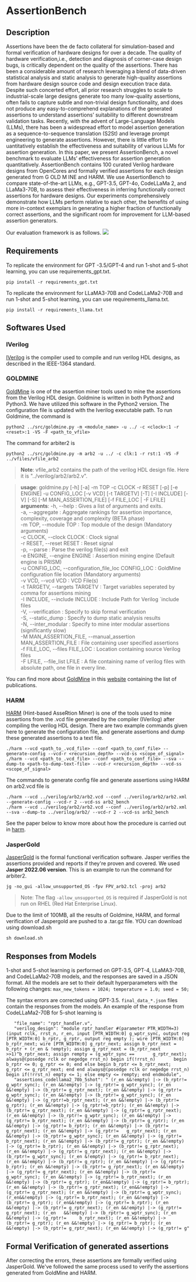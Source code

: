 #  AssertionBench

## Description

Assertions have been the de facto collateral for simulation-based and formal verification of hardware designs for over a decade. The quality of hardware verification,i.e., detection and diagnosis of corner-case design bugs, is critically dependent on the quality of the assertions. There has been a considerable amount of research leveraging a blend of data-driven statistical analysis and static analysis to generate high-quality assertions from hardware design source code and design execution trace data. Despite such concerted effort, all prior research struggles to scale to industrial-scale large designs generate too many low-quality assertions, often fails to capture subtle and non-trivial design functionality, and does not produce any easy-to-comprehend explanations of the generated assertions to understand assertions’ suitability to different downstream validation tasks. Recently, with the advent of Large-Language Models (LLMs), there has been a widespread effort to model assertion generation as a sequence-to-sequence translation (S2St) and leverage prompt engineering to generate assertions. However, there is little effort to uantitatively establish the effectiveness and suitability of various LLMs for assertion generation. In this paper, we present AssertionBench, a novel benchmark to evaluate LLMs’ effectiveness for assertion generation quantitatively. AssertionBench contains 100 curated Verilog hardware designs from OpenCores and formally verified assertions for each design generated from G OLD M INE and HARM. We use AssertionBench to compare state-of-the-art LLMs, e.g., GPT-3.5, GPT-4o, CodeLLaMa 2, and LLaMa3-70B, to assess their effectiveness in inferring functionally correct assertions for hardware designs. Our experiments comprehensively demonstrate how LLMs perform relative to each other, the benefits of using more in-context exemplars in generating a higher fraction of functionally correct assertions, and the significant room for improvement for LLM-based assertion generators.

Our evaluation framework is as follows.
<img class="center-block" src="https://github.com/achieve-lab/assertion_data_for_LLM/blob/main/AssertionBench_Eval_page.jpg"></img>

## Requirements
To replicate the environment for GPT -3.5/GPT-4 and run 1-shot and 5-shot learning, you can use requirements_gpt.txt.

    pip install -r requirements_gpt.txt

To replicate the environment for LLaMA3-70B and CodeLLaMa2-70B and run 1-shot and 5-shot learning, you can use requirements_llama.txt.

    pip install -r requirements_llama.txt
    
## Softwares Used

### IVerilog
[IVerilog](https://github.com/steveicarus/iverilog) is the compiler used to compile and run verilog HDL designs, as described in the IEEE-1364 standard. 
 
### GOLDMINE
[GoldMine](https://bitbucket.org/debjitp/goldminer/src/master/) is one of the assertion miner tools used to mine the assertions from the Verilog HDL design. Goldmine is written in both Python2 and Python3. We have utilized this software in the Python2 version. The configuration file is updated with the Iverilog executable path. To run Goldmine, the command is

    python2 ../src/goldmine.py -m <module_name> -u ../ -c <clock>:1 -r <reset>:1 -VS -F <path_to_vfile>

The command for arbiter2 is

    python2 ../src/goldmine.py -m arb2 -u ../ -c clk:1 -r rst:1 -VS -F ../vfiles/vfile_arb2
    
> **Note**: vfile_arb2 contains the path of the verilog HDL design file. Here it is "../verilog/arb2/arb2.v".

>**usage**: goldmine.py [-h] [-a] -m TOP -c CLOCK -r RESET [-p] [-e ENGINE] -u                   CONFIG_LOC [-v VCD] [-t TARGETV] [-T] [-I INCLUDE] [-V]  [-S] [-M MAN_ASSERTION_FILE] [-f FILE_LOC | -F LFILE]     
**arguments**:
 -h, --help :  Gives a list of arguments and exits. <br> -a, --aggregate  :  Aggregate rankings for assertion importance, complexity, coverage and complexity (BETA phase) <br>  -m TOP, --module TOP :  Top module of the design (Mandatory arguments) <br> -c CLOCK, --clock CLOCK  : Clock signal <br> -r RESET, --reset RESET : Reset signal <br> -p, --parse  :  Parse the verilog file(s) and exit <br> -e ENGINE, --engine ENGINE  : Assertion mining engine (Default engine is PRISM) <br> -u CONFIG_LOC, --configuration_file_loc CONFIG_LOC  :  GoldMine configuration file location (Mandatory arguments) <br> -v VCD, --vcd VCD : VCD File(s) <br>  -t TARGETV, --targets TARGETV  :  Target variables seperated by comma for assertions mining <br> -I INCLUDE, --include INCLUDE  :  Include Path for Verilog `include files <br>  -V, --verification  :  Specify to skip formal verification <br> -S, --static_dump   :  Specify to dump static analysis results <br>  -N, --inter_modular :  Specify to mine inter modular assertions  (significantly slow) <br> -M MAN_ASSERTION_FILE, --manual_assertion MAN_ASSERTION_FILE  :  File containing user specified assertions <br> -f FILE_LOC, --files FILE_LOC  : Location containing source Verilog files <br> -F LFILE, --file_list LFILE  :  A file containing name of verilog files with absolute path, one file in every line.

You can find more about [GoldMine](https://ieeexplore.ieee.org/document/5457129) in this [website](https://sites.google.com/view/goldmine-illinois/publications?authuser=0) containing the list of publications.

### HARM

[HARM](https://github.com/SamueleGerminiani/harm/tree/main) (Hint-based AsseRtion Miner) is one of the tools used to mine assertions from the .vcd file generated by the compiler (IVerilog) after compiling the verilog HDL design. There are two example commands given here to generate the configuration file, and generate assertions and dump these generated assertions to a text file. 

    ./harm --vcd <path_to_.vcd_file> --conf <path_to_conf_file> --generate-config --vcd-r <recursion_depth> --vcd-ss <scope_of_signal>
    ./harm --vcd <path_to_.vcd_file> --conf <path_to_conf_file> --sva --dump-to <path-to-dump-text-file> --vcd-r <recursion_depth> --vcd-ss <scope_of_signal>
    
 The commands to  generate config file and generate assertions using HARM on arb2.vcd file is

    ./harm --vcd ../verilog/arb2/arb2.vcd --conf ../verilog/arb2/arb2.xml --generate-config --vcd-r 2 --vcd-ss arb2_bench 
    ./harm --vcd ../verilog/arb2/arb2.vcd --conf ../verilog/arb2/arb2.xml --sva --dump-to ../verilog/arb2/ --vcd-r 2 --vcd-ss arb2_bench  

See the paper below to know more about how the procedure is carried out in [harm](https://ieeexplore.ieee.org/document/9939640).

### JasperGold
[JasperGold](https://www.cadence.com/en_US/home/tools/system-design-and-verification/formal-and-static-verification.html) is the formal functional verification software. Jasper verifies the assertions provided and reports if they're proven and covered. We used **Jasper 2022.06 version**.  This is an example to run the command for arbiter2.

    jg -no_gui -allow_unsupported_OS -fpv FPV_arb2.tcl -proj arb2
 >Note: The flag `-allow_unsupported_OS`  is required if JasperGold is not run on RHEL (Red Hat Enterprise Linux).

Due to the limit of 100MB, all the results of Goldmine, HARM, and formal verification of Jaspergold are pushed to a .tar.gz file. YOU can download using download.sh

    sh download.sh

## Responses from Models
1-shot and 5-shot learning is performed on GPT-3.5, GPT-4, LLaMA3-70B, and CodeLLaMa2-70B models, and the responses are saved in a JSON format. All the models are set to their default hyperparameters with the following changes: `max_new_tokens = 1024; temperature = 1.0; seed = 50;`

The syntax errors are corrected using GPT-3.5. `final_data_*.json` files contain the responses from the models. An example of the response from CodeLLaMa2-70B for 5-shot learning is 

       "file_name": "rptr_handler.v",
       "verilog_design": "module rptr_handler #(parameter PTR_WIDTH=3) (input rclk, rrst_n, r_en, input [PTR_WIDTH:0] g_wptr_sync, output reg [PTR_WIDTH:0] b_rptr, g_rptr, output reg empty ); wire [PTR_WIDTH:0] b_rptr_next; wire [PTR_WIDTH:0] g_rptr_next; assign b_rptr_next = b_rptr + (r_en & !empty); assign g_rptr_next = (b_rptr_next >>1)^b_rptr_next; assign rempty = (g_wptr_sync ==       g_rptr_next); always@(posedge rclk or negedge rrst_n) begin if(!rrst_n)       begin b_rptr <= 0; g_rptr <= 0; end else begin b_rptr <= b_rptr_next;        g_rptr <= g_rptr_next; end end always@(posedge rclk or negedge rrst_n) begin if(!rrst_n) empty <= 1; else empty <= rempty; end endmodule", 
       "assertions_codellama2_70b_5shot": " (r_en &&!empty) |-> (b_rptr!= g_wptr_sync); (r_en &&!empty) |-> (g_rptr!= g_wptr_sync); (r_en &&!empty) |-> (b_rptr!= g_rptr_next); (r_en &&!empty) |-> (g_rptr!= g_wptr_sync); (r_en &&!empty) |-> (b_rptr!= g_wptr_sync); (r_en &&!empty) |-> (g_rptr!=b_rptr_next); (r_en &&!empty) |-> (b_rptr!= g_rptr); (r_en &&!empty) |-> (g_rptr!=b_rptr); (r_en &&!empty) |-> (b_rptr!= g_rptr_next); (r_en &&!empty) |-> (g_rptr!= g_rptr_next); (r_en &&!empty) |-> (b_rptr!= g_wptr_sync); (r_en &&!empty) |-> (g_rptr!= b_rptr_next); (r_en &&!empty) |-> (b_rptr!= g_rptr); (r_en &&!empty) |-> (g_rptr!= b_rptr); (r_en &&!empty) |-> (b_rptr!= g_rptr_next); (r_en &&!empty) |-> (g_rptr!=   g_rptr_next); (r_en &&!empty) |-> (b_rptr!= g_wptr_sync); (r_en &&!empty) |-> (g_rptr!= b_rptr_next); (r_en &&!empty) |-> (b_rptr!= g_rptr); (r_en &&!empty) |-> (g_rptr!= b_rptr); (r_en &&!empty) |-> (b_rptr!= g_rptr_next); (r_en &&!empty) |-> (g_rptr!= g_rptr_next); (r_en &&!empty) |-> (b_rptr!= g_wptr_sync); (r_en &!empty) |-> (g_rptr!= b_rptr_next); (r_en &&!empty) |-> (b_rptr!= g_rptr); (r_en &&!empty) |-> (g_rptr!= b_rptr); (r_en &&!empty) |-> (b_rptr!= g_rptr_next); (r_en &&!empty) |-> (g_rptr!= g_rptr_next); (r_en &&!empty) |-> (b_rptr!= g_wptr_sync); (r_en &&!empty) |-> (g_rptr!= b_rptr_next); (r_en &&!empty) |-> (b_rptr!= g_rptr); (r_en&&!empty) |-> (g_rptr!= b_rptr); (r_en &&!empty) |-> (b_rptr!= g_rptr_next); (r_en&&!empty) |-> (g_rptr!= g_rptr_next); (r_en &&!empty) |-> (b_rptr!= g_wptr_sync); (r_en&&!empty) |-> (g_rptr!= b_rptr_next); (r_en &&!empty) |-> (b_rptr!= g_rptr); (r_en&&!empty) |-> (g_rptr!= b_rptr); (r_en &&!empty) |-> (b_rptr!= g_rptr_next); (r_en &&!empty) |-> (g_rptr!= g_rptr_next); (r_en   &&!empty) |-> (b_rptr!= g_wptr_sync); (r_en &&!empty) |-> (g_rptr!=     b_rptr_next); (r_en &&!empty) |-> (b_rptr!= g_rptr); (r_en &&!empty) |-> (g_rptr!= b_rptr); (r_en &&!empty) |-> (b_rptr!= g_rptr_next); (r_en &&!empty) |-> (g_rptr!= g"

## Formal Verification of generated assertions
After correcting the errors, these assertions are formally verified using JasperGold. We've followed the same process used to verify the assertions generated from GoldMine and HARM. 




<!--stackedit_data:
eyJoaXN0b3J5IjpbLTU1NTg4Mjk2NywtNzk3NTE1NzcxLC03OT
c1MTU3NzEsMTE5NTM0NzI0NSwtNTI5MzY4NjAzLDMzNzA0MzU3
MSw3NjY0OTc4ODIsLTg1NjE5Njc4OCwyMDcxODIyNzIwLDE1Mj
g0MTM2MDYsLTE2NDY0MzY1ODcsNzA1MzA3NzExLC04MDQyNTg1
NzUsLTc5MTA3ODI0Myw4NDUzNDY5ODIsLTEzMzYzMzM0NDAsLT
E1MjI0NTcxOTAsODc0MzEzMDc5LDE4NTgwODc1MjEsLTEzMDc2
NTAyOTNdfQ==
-->
